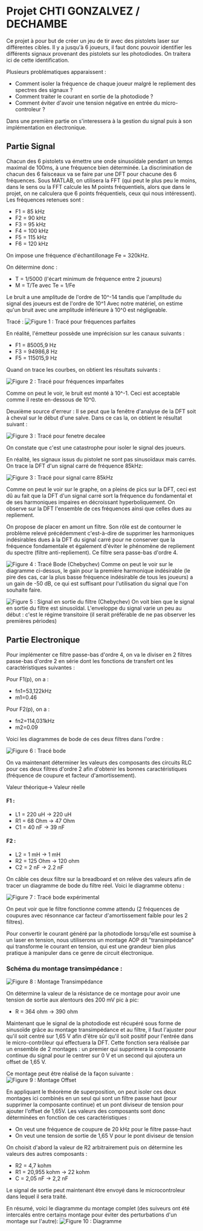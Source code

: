 # Projet CHTI GONZALVEZ / DECHAMBE

Ce projet à pour but de créer un jeu de tir avec des pistolets laser sur différentes cibles. Il y a jusqu'à 6 joueurs, il faut donc pouvoir identifier les différents signaux provenant des pistolets sur les photodiodes.
On traitera ici de cette identification.

Plusieurs problématiques apparaissent :

* Comment isoler la fréquence de chaque joueur malgré le repliement des spectres des signaux ?
* Comment traiter le courant en sortie de la photodiode ?  
* Comment éviter d'avoir une tension négative en entrée du micro-controleur ? 

Dans une première partie on s'interessera à la gestion du signal puis à son implémentation en électronique.

## Partie Signal

Chacun des 6 pistolets va émettre une onde sinusoïdale pendant un temps maximal de 100ms, à une fréquence bien déterminée. La discrimination de chacun des 6 faisceaux va se faire par une DFT pour chacune
des 6 fréquences. Sous MATLAB, on utilisera la FFT 
(qui peut le plus peu le moins, dans le sens ou la 
FFT calcule les M points fréquentiels, alors que dans le projet, on ne calculera que 6 points fréquentiels, ceux qui
nous intéressent).
Les fréquences retenues sont :
* F1 =  85 kHz
* F2 =  90 kHz
* F3 = 95 kHz
* F4 = 100 kHz
* F5 = 115 kHz
* F6 = 120 kHz

On impose une fréquence d'échantillonage Fe = 320kHz.

On détermine donc :
* T = 1/5000 (l'écart minimum de fréquence entre 2 joueurs)
* M = T/Te avec Te = 1/Fe 

Le bruit a une amplitude de l'ordre de 10^-14 tandis que l'amplitude du signal des joueurs est de l'ordre de 10^1
Avec notre matériel, on estime qu'un bruit avec une amplitude inférieure à 10^0 est négligeable.

Tracé : 
![Figure 1 : Tracé pour fréquences parfaites](https://raw.githubusercontent.com/alexandregonzalvez/Projet-CHTI/master/images/f_parfaites.jpg)

En réalité, l'émetteur possède une imprécision sur les canaux suivants :
* F1 =  85005,9 Hz
* F3 =  94986,8 Hz
* F5 =  115015,9 Hz

Quand on trace les courbes, on obtient les résultats suivants :

![Figure 2 : Tracé pour fréquences imparfaites](https://raw.githubusercontent.com/alexandregonzalvez/Projet-CHTI/master/images/f_imparfaites.jpg)

Comme on peut le voir, le bruit est monté à 10^-1. Ceci est acceptable comme il reste en-dessous de 10^0.

Deuxième source d'erreur : 
Il se peut que la fenêtre d'analyse de la DFT soit à cheval sur le début d'une salve.
Dans ce cas la, on obtient le résultat suivant :

![Figure 3 : Tracé pour fenetre decalee](https://raw.githubusercontent.com/alexandregonzalvez/Projet-CHTI/master/images/fenetre_decalee.jpg)

On constate que c'est une catastrophe pour isoler le signal des joueurs.


En réalité, les signaux issus du pistolet ne sont pas sinusoïdaux mais carrés.
On trace la DFT d'un signal carré de fréquence 85kHz:

![Figure 3 : Tracé pour signal carre 85kHz](https://raw.githubusercontent.com/alexandregonzalvez/Projet-CHTI/master/images/carre_85kHz.jpg)

Comme on peut le voir sur le graphe, on a pleins de pics sur la DFT, ceci est dû au fait que la DFT d'un signal carré sort la fréquence du fondamental et de ses harmoniques impaires en décroissant hyperboliquement.
On observe sur la DFT l'ensemble de ces fréquences ainsi que celles dues au repliement.

On propose de placer en amont un filtre. Son rôle est de contourner le problème relevé précédemment c'est-à-dire de supprimer les harmoniques indésirables dues à la DFT du signal carré pour ne conserver que la fréquence fondamentale et également d'éviter le phénomène de repliement du spectre (filtre anti-repliement).
Ce filtre sera passe-bas d'ordre 4.

![Figure 4 : Tracé Bode (Chebychev)](https://raw.githubusercontent.com/alexandregonzalvez/Projet-CHTI/master/images/Chebychev.PNG)
Comme on peut le voir sur le diagramme ci-dessus, le gain pour la première harmonique indésirable (le pire des cas, car la plus basse fréquence indésirable de tous les joueurs) a un gain de -50 dB, ce qui est suffisant pour l'utilisation du signal que l'on souhaite faire.

![Figure 5 : Signal en sortie du filtre (Chebychev)](https://raw.githubusercontent.com/alexandregonzalvez/Projet-CHTI/master/images/sortieFiltre.jpg)
On voit bien que le signal en sortie du filtre est sinusoïdal. L'enveloppe du signal varie un peu au début : c'est le régime transitoire (il serait préférable de ne pas observer les premières périodes)

## Partie Electronique
Pour implémenter ce filtre passe-bas d'ordre 4, on va le diviser en 2 filtres passe-bas d'ordre 2 en série dont les fonctions de transfert ont les caractéristiques suivantes : 

Pour F1(p), on a :
* fn1=53,122kHz
* m1=0.46

Pour F2(p), on a :
* fn2=114,031kHz
* m2=0.09

Voici les diagrammes de bode de ces deux filtres dans l'ordre :

![Figure 6 : Tracé bode](https://raw.githubusercontent.com/alexandregonzalvez/Projet-CHTI/master/images/trace_bode_filtres.jpg)

On va maintenant déterminer les valeurs des composants des circuits RLC pour ces deux filtres d'ordre 2 afin d'obtenir les bonnes caractéristiques (fréquence de coupure et facteur d'amortissement).

Valeur théorique->	Valeur réelle

#### F1 :
* L1 = 220 uH	->	220 uH
* R1 = 68 Ohm	->	47 Ohm
* C1 = 40 nF	->	39 nF


#### F2 :
* L2 = 1 mH		->	1 mH
* R2 = 125 Ohm	->	120 ohm
* C2 = 2 nF		->	2.2 nF

On câble ces deux filtre sur la breadboard et on relève des valeurs afin de tracer un diagramme de bode du filtre réel.
Voici le diagramme obtenu :

![Figure 7 : Tracé bode expérimental](https://raw.githubusercontent.com/alexandregonzalvez/Projet-CHTI/master/images/gain_experimental_filtres.PNG)

On peut voir que le filtre fonctionne comme attendu (2 fréquences de coupures avec résonnance car facteur d'amortissement faible pour les 2 filtres).

Pour convertir le courant généré par la photodiode lorsqu'elle est soumise à un laser en tension, nous utiliserons un montage AOP dit "transimpédance" qui transforme le courant en tension, qui est une grandeur bien plus pratique à manipuler dans ce genre de circuit électronique.

### Schéma du montage transimpédance :
![Figure 8 : Montage Transimpédance](https://raw.githubusercontent.com/alexandregonzalvez/Projet-CHTI/master/images/Transimpédance.PNG)

On détermine la valeur de la résistance de ce montage pour avoir une tension de sortie aux alentours des 200 mV pic à pic:
* R = 364 ohm	->	390 ohm

Maintenant que le signal de la photodiode est récupéré sous forme de sinusoïde grâce au montage transimpédance et au filtre, il faut l'ajuster pour qu'il soit centré sur 1,65 V afin d'être sûr qu'il soit positif pour l'entrée dans le micro-contrôleur qui effectuera la DFT.
Cette fonction sera réalisée par un ensemble de 2 montages : un premier qui supprimera la composante continue du signal pour le centrer sur 0 V et un second qui ajoutera un offset de 1,65 V. 

Ce montage peut être réalisé de la façon suivante : 
![Figure 9 : Montage Offset](https://raw.githubusercontent.com/alexandregonzalvez/Projet-CHTI/master/images/montage_offset.PNG)

En appliquant le théorème de superposition, on peut isoler ces deux montages ici combinés en un seul qui sont un filtre passe haut (pour supprimer la composante continue) et un pont diviseur de tension pour ajouter l'offset de 1,65V.
Les valeurs des composants sont donc déterminées en fonction de ces caractéristiques :
* On veut une fréquence de coupure de 20 kHz pour le filtre passe-haut
* On veut une tension de sortie de 1,65 V pour le pont diviseur de tension

On choisit d'abord la valeur de R2 arbitrairement puis on détermine les valeurs des autres composants : 
* R2 = 4,7 kohm
* R1 = 20,955 kohm  -> 22 kohm
* C = 2,05 nF       -> 2,2 nF

Le signal de sortie peut maintenant être envoyé dans le microcontroleur dans lequel il sera traité.

En résumé, voici le diagramme du montage complet (des suiveurs ont été intercalés entre certains montage pour éviter des perturbations d'un montage sur l'autre):
![Figure 10 : Diagramme](https://raw.githubusercontent.com/alexandregonzalvez/Projet-CHTI/master/images/Diagramme.PNG)
